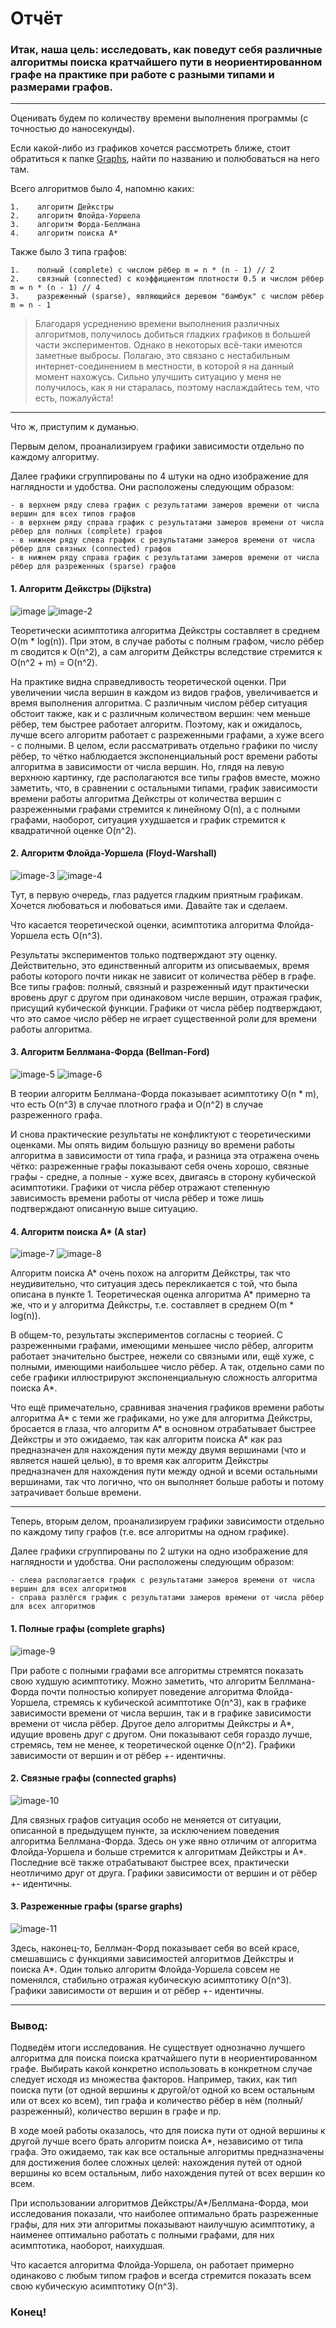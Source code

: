 # Отчёт

### Итак, наша цель: исследовать, как поведут себя различные алгоритмы поиска кратчайшего пути в неориентированном графе на практике при работе с разными типами и размерами графов.

---

Оценивать будем по количеству времени выполнения программы (с точностью до наносекунды).

Если какой-либо из графиков хочется рассмотреть ближе, стоит обратиться к папке [Graphs](https://github.com/kamilarakhimova/hse-algo-hw3/blob/main/Graphs), найти по названию и полюбоваться на него там.

Всего алгоритмов было 4, напомню каких:
```
1.    алгоритм Дейкстры 
2.    алгоритм Флойда-Уоршела
3.    алгоритм Форда-Беллмана 
4.    алгоритм поиска A*
```

Также было 3 типа графов:
```
1.    полный (complete) с числом рёбер m = n * (n - 1) // 2
2.    связный (connected) с коэффициентом плотности 0.5 и числом рёбер m = n * (n - 1) // 4
3.    разреженный (sparse), являющийся деревом "бамбук" с числом рёбер m = n - 1
```

> Благодаря усреднению времени выполнения различных алгоритмов, получилось добиться гладких графиков в большей части экспериментов. Однако в некоторых всё-таки имеются заметные выбросы. Полагаю, это связано с нестабильным интернет-соединением в местности, в которой я на данный момент нахожусь. Сильно улучшить ситуацию у меня не получилось, как я ни старалась, поэтому наслаждайтесь тем, что есть, пожалуйста!

---

Что ж, приступим к думанью. 

Первым делом, проанализируем графики зависимости отдельно по каждому алгоритму.

Далее графики сгруппированы по 4 штуки на одно изображение для наглядности и удобства. 
Они расположены следующим образом:
```
- в верхнем ряду слева график с результатами замеров времени от числа вершин для всех типов графов
- в верхнем ряду справа график с результатами замеров времени от числа рёбер для полных (complete) графов
- в нижнем ряду слева график с результатами замеров времени от числа рёбер для связных (connected) графов
- в нижнем ряду справа график с результатами замеров времени от числа рёбер для разреженных (sparse) графов
```

#### 1. Алгоритм Дейкстры (Dijkstra)

![image](https://github.com/kamilarakhimova/hse-algo-hw3/assets/58568615/f92879bc-87e2-44e1-b349-dbc19d7cf0db)
![image-2](https://github.com/kamilarakhimova/hse-algo-hw3/assets/58568615/0df3f254-f967-4b3c-8186-5a3a716d44c9)


Теоретически асимптотика алгоритма Дейкстры составляет в среднем O(m * log(n)). При этом, в случае работы с полным графом, число рёбер m сводится к O(n^2), а сам алгоритм Дейкстры вследствие стремится к O(n^2 + m) = O(n^2).

На практике видна справедливость теоретической оценки. При увеличении числа вершин в каждом из видов графов, увеличивается и время выполнения алгоритма. С различным числом рёбер ситуация обстоит также, как и с различным количеством вершин: чем меньше рёбер, тем быстрее работает алгоритм. Поэтому, как и ожидалось, лучше всего алгоритм работает с разреженными графами, а хуже всего - с полными. В целом, если рассматривать отдельно графики по числу рёбер, то чётко наблюдается экспоненциальный рост времени работы алгоритма в зависимости от числа вершин. Но, глядя на левую верхнюю картинку, где располагаются все типы графов вместе, можно заметить, что, в сравнении с остальными типами, график зависимости времени работы алгоритма Дейкстры от количества вершин с разреженными графами стремится к линейному O(n), а с полными графами, наоборот, ситуация ухудшается и график стремится к квадратичной оценке O(n^2).

#### 2. Алгоритм Флойда-Уоршела (Floyd-Warshall)

![image-3](https://github.com/kamilarakhimova/hse-algo-hw3/assets/58568615/a1dfd6b0-c5b4-414a-935f-fed911251e81)
![image-4](https://github.com/kamilarakhimova/hse-algo-hw3/assets/58568615/eca12c81-cc6f-434b-9807-28f26a486455)

Тут, в первую очередь, глаз радуется гладким приятным графикам. Хочется любоваться и любоваться ими. Давайте так и сделаем.

Что касается теоретической оценки, асимптотика алгоритма Флойда-Уоршела есть O(n^3).

Результаты экспериментов только подтверждают эту оценку. Действительно, это единственный алгоритм из описываемых, время работы которого почти никак не зависит от количества рёбер в графе. Все типы графов: полный, связный и разреженный идут практически вровень друг с другом при одинаковом числе вершин, отражая график, присущий кубической функции. Графики от числа рёбер подтверждают, что это самое число рёбер не играет существенной роли для времени работы алгоритма.

#### 3. Алгоритм Беллмана-Форда (Bellman-Ford)

![image-5](https://github.com/kamilarakhimova/hse-algo-hw3/assets/58568615/f9df5133-2d06-40d7-9ea9-d616c34ceee5)
![image-6](https://github.com/kamilarakhimova/hse-algo-hw3/assets/58568615/1ba41027-8c7a-4267-8398-054021fbfc39)


В теории алгоритм Беллмана-Форда показывает асимптотику O(n * m), что есть O(n^3) в случае плотного графа и O(n^2) в случае разреженного графа.

И снова практические результаты не конфликтуют с теоретическими оценками. Мы опять видим большую разницу во времени работы алгоритма в зависимости от типа графа, и разница эта отражена очень чётко: разреженные графы показывают себя очень хорошо, связные графы - средне, а полные - хуже всех, двигаясь в сторону кубической асимптотики. Графики от числа рёбер отражают степенную зависимость времени работы от числа рёбер и тоже лишь подтверждают описанную выше ситуацию.

#### 4. Алгоритм поиска A* (A star)

![image-7](https://github.com/kamilarakhimova/hse-algo-hw3/assets/58568615/57ffaeb4-290d-4c5f-83cd-4b58be241850)
![image-8](https://github.com/kamilarakhimova/hse-algo-hw3/assets/58568615/70b4ce72-67ec-40a4-809b-fccfba0a1836)


Алгоритм поиска А* очень похож на алгоритм Дейкстры, так что неудивительно, что ситуация здесь перекликается с той, что была описана в пункте 1. Теоретическая оценка алгоритма А* примерно та же, что и у алгоритма Дейкстры, т.е. составляет в среднем O(m * log(n)).

В общем-то, результаты экспериментов согласны с теорией. С разреженными графами, имеющими меньшее число рёбер, алгоритм работает значительно быстрее, нежели со связными или, ещё хуже, с полными, имеющими наибольшее число рёбер. А так, отдельно сами по себе графики иллюстрируют экспоненциальную сложность алгоритма поиска А*.

Что ещё примечательно, сравнивая значения графиков времени работы алгоритма A* с теми же графиками, но уже для алгоритма Дейкстры, бросается в глаза, что алгоритм А* в основном отрабатывает быстрее Дейкстры и это ожидаемо, так как алгоритм поиска А* как раз предназначен для нахождения пути между двумя вершинами (что и является нашей целью), в то время как алгоритм Дейкстры предназначен для нахождения пути между одной и всеми остальными вершинами, так что логично, что он выполняет больше работы и потому затрачивает больше времени.

---

Теперь, вторым делом, проанализируем графики зависимости отдельно по каждому типу графов (т.е. все алгоритмы на одном графике).

Далее графики сгруппированы по 2 штуки на одно изображение для наглядности и удобства. 
Они расположены следующим образом:
```
- слева располагается график с результатами замеров времени от числа вершин для всех алгоритмов
- справа разлёгся график с результатами замеров времени от числа рёбер для всех алгоритмов
```

#### 1. Полные графы (complete graphs)

![image-9](https://github.com/kamilarakhimova/hse-algo-hw3/assets/58568615/e1e1bc42-51f4-4949-8483-a0d587c12de0)


При работе с полными графами все алгоритмы стремятся показать свою худшую асимптотику. Можно заметить, что алгоритм Беллмана-Форда почти полностью копирует поведение алгоритма Флойда-Уоршела, стремясь к кубической асимптотике O(n^3), как в графике зависимости времени от числа вершин, так и в графике зависимости времени от числа рёбер. Другое дело алгоритмы Дейкстры и А*, идущие вровень друг с другом. Они показывают себя гораздо лучше, стремясь, тем не менее, к теоретической оценке O(n^2). Графики зависимости от вершин и от рёбер +- идентичны.

#### 2. Связные графы (connected graphs)

![image-10](https://github.com/kamilarakhimova/hse-algo-hw3/assets/58568615/9958d793-881b-441e-93be-d810b07fd315)

Для связных графов ситуация особо не меняется от ситуации, описанной в предыдущем пункте, за исключением поведения алгоритма Беллмана-Форда. Здесь он уже явно отличим от алгоритма Флойда-Уоршела и больше стремится к алгоритмам Дейкстры и А*. Последние всё также отрабатывают быстрее всех, практически неотличимо друг от друга. Графики зависимости от вершин и от рёбер +- идентичны.

#### 3. Разреженные графы (sparse graphs)

![image-11](https://github.com/kamilarakhimova/hse-algo-hw3/assets/58568615/093b222d-a960-4c6c-adda-7ff75bb76f36)

Здесь, наконец-то, Беллман-Форд показывает себя во всей красе, смешавшись с функциями зависимостей алгоритмов Дейкстры и поиска А*. Один только алгоритм Флойда-Уоршела совсем не поменялся, стабильно отражая кубическую асимптотику O(n^3). Графики зависимости от вершин и от рёбер +- идентичны.

---

### Вывод:

Подведём итоги исследования. Не существует однозначно лучшего алгоритма для поиска поиска кратчайшего пути в неориентированном графе. Выбирать какой конкретно использовать в конкретном случае следует исходя из множества факторов. Например, таких, как тип поиска пути (от одной вершины к другой/от одной ко всем остальным или от всех ко всем), тип графа и количество рёбер в нём (полный/разреженный), количество вершин в графе и пр. 

В ходе моей работы оказалось, что для поиска пути от одной вершины к другой лучше всего брать алгоритм поиска А*, независимо от типа графа. Это ожидаемо, так как все остальные алгоритмы предназначены для достижения более сложных целей: нахождения путей от одной вершины ко всем остальным, либо нахождения путей от всех вершин ко всем.

При использовании алгоритмов Дейкстры/A*/Беллмана-Форда, мои исследования показали, что наиболее оптимально брать разреженные графы, для них эти алгоритмы показывают наилучшую асимптотику, а наименее оптимально работать с полными графами, для них асимптотика, наоборот, наихудшая.

Что касается алгоритма Флойда-Уоршела, он работает примерно одинаково с любым типом графов и всегда стремится показать всем свою кубическую асимптотику O(n^3).

### Конец!
